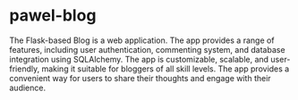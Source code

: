 # pawel-blog
The Flask-based Blog is a web application. The app provides a range of features, including user authentication, commenting system, and database integration using SQLAlchemy. The app is customizable, scalable, and user-friendly, making it suitable for bloggers of all skill levels. The app provides a convenient way for users to share their thoughts and engage with their audience.
